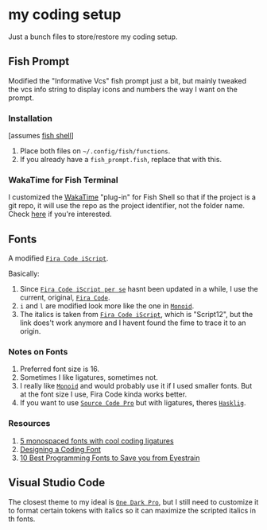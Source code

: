 # my coding setup

Just a bunch files to store/restore my coding setup.

## Fish Prompt

Modified the "Informative Vcs" fish prompt just a bit, but mainly tweaked the vcs info string to display icons and numbers the way I want on the prompt.

### Installation

[assumes [fish shell](https://fishshell.com/)]

1. Place both files on `~/.config/fish/functions`.
1. If you already have a `fish_prompt.fish`, replace that with this.

### WakaTime for Fish Terminal

I customized the [WakaTime](https://wakatime.com/dashboard) "plug-in" for Fish Shell so that if the project is a git repo, it will use the repo as the project identifier, not the folder name. Check [here](https://github.com/tehdarthvid/log-wakatime-fish) if you're interested.

## Fonts

A modified [`Fira Code iScript`](https://github.com/kencrocken/FiraCodeiScript).

Basically:

1. Since [`Fira Code iScript per se`](https://github.com/kencrocken/FiraCodeiScript) hasnt been updated in a while, I use the current, original, [`Fira Code`](https://github.com/tonsky/FiraCode).
1. `i` and `l` are modified look more like the one in [`Monoid`](https://larsenwork.com/monoid/).
1. The italics is taken from [`Fira Code iScript`](https://github.com/kencrocken/FiraCodeiScript), which is "Script12", but the link does't work anymore and I havent found the fime to trace it to an origin.

### Notes on Fonts

1. Preferred font size is 16.
1. Sometimes I like ligatures, sometimes not.
1. I really like [`Monoid`](https://larsenwork.com/monoid/) and would probably use it if I used smaller fonts. But at the font size I use, Fira Code kinda works better.
1. If you want to use [`Source Code Pro`](https://github.com/adobe-fonts/source-code-pro/tree/master) but with ligatures, theres [`Hasklig`](https://github.com/i-tu/Hasklig).

### Resources

1. [5 monospaced fonts with cool coding ligatures](https://betterwebtype.com/articles/2020/02/13/5-monospaced-fonts-with-cool-coding-ligatures/)
1. [Designing a Coding Font](https://medium.com/larsenwork-andreas-larsen/designing-a-coding-font-b10cabd594fc)
1. [10 Best Programming Fonts to Save you from Eyestrain](https://www.elegantthemes.com/blog/wordpress/best-programming-fonts)

## Visual Studio Code

The closest theme to my ideal is [`One Dark Pro`](https://marketplace.visualstudio.com/items?itemName=zhuangtongfa.Material-theme), but I still need to customize it to format certain tokens with italics so it can maximize the scripted italics in th fonts.
